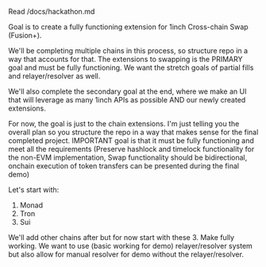 Read /docs/hackathon.md

Goal is to create a fully functioning extension for 1inch Cross-chain Swap (Fusion+).

We'll be completing multiple chains in this process, so structure repo in a way that accounts for that. The extensions to swapping is the PRIMARY goal and must be fully functioning. We want the stretch goals of partial fills and relayer/resolver as well.

We'll also complete the secondary goal at the end, where we make an UI that will leverage as many 1inch APIs as possible AND our newly created extensions.

For now, the goal is just to the chain extensions. I'm just telling you the overall plan so you structure the repo in a way that makes sense for the final completed project.
IMPORTANT goal is that it must be fully functioning and meet all the requirements (Preserve hashlock and timelock functionality for the non-EVM implementation, Swap functionality should be bidirectional, onchain execution of token transfers can be presented during the final demo)

Let's start with:
1) Monad
2) Tron
3) Sui

We'll add other chains after but for now start with these 3. Make fully working. We want to use (basic working for demo) relayer/resolver system but also allow for manual resolver for demo without the relayer/resolver.